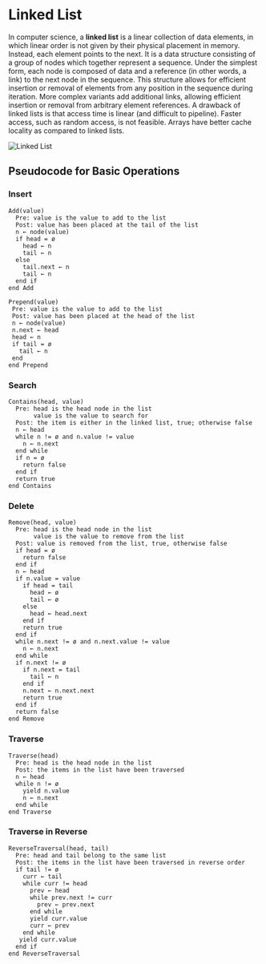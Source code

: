 # Linked List

In computer science, a **linked list** is a linear collection of data elements, in which linear order is not given by their physical placement in memory. Instead, each element points to the next. It is a data structure consisting of a group of nodes which together represent a sequence. Under the simplest form, each node is composed of data and a reference (in other words, a link) to the next node in the sequence. This structure allows for efficient insertion or removal of elements from any position in the sequence during iteration. More complex variants add additional links, allowing efficient insertion or removal from arbitrary element references. A drawback of linked lists is that access time is linear (and difficult to pipeline). Faster access, such as random access, is not feasible. Arrays  have better cache locality as compared to linked lists.

![Linked List](https://upload.wikimedia.org/wikipedia/commons/6/6d/Singly-linked-list.svg)

## Pseudocode for Basic Operations

### Insert

```text
Add(value)
  Pre: value is the value to add to the list
  Post: value has been placed at the tail of the list
  n ← node(value)
  if head = ø
    head ← n
    tail ← n
  else
    tail.next ← n
    tail ← n
  end if
end Add
```
```text
Prepend(value)
 Pre: value is the value to add to the list
 Post: value has been placed at the head of the list
 n ← node(value)
 n.next ← head
 head ← n
 if tail = ø
   tail ← n
 end
end Prepend
```

### Search

```text
Contains(head, value)
  Pre: head is the head node in the list
       value is the value to search for
  Post: the item is either in the linked list, true; otherwise false
  n ← head
  while n != ø and n.value != value
    n ← n.next
  end while
  if n = ø
    return false
  end if
  return true
end Contains
```
    
### Delete

```text
Remove(head, value)
  Pre: head is the head node in the list
       value is the value to remove from the list
  Post: value is removed from the list, true, otherwise false
  if head = ø
    return false
  end if
  n ← head
  if n.value = value
    if head = tail
      head ← ø
      tail ← ø
    else
      head ← head.next
    end if
    return true
  end if
  while n.next != ø and n.next.value != value
    n ← n.next
  end while
  if n.next != ø
    if n.next = tail
      tail ← n
    end if
    n.next ← n.next.next
    return true
  end if
  return false
end Remove
```

### Traverse

```text
Traverse(head)
  Pre: head is the head node in the list
  Post: the items in the list have been traversed
  n ← head
  while n != ø
    yield n.value
    n ← n.next
  end while
end Traverse
```

### Traverse in Reverse

```text
ReverseTraversal(head, tail)
  Pre: head and tail belong to the same list
  Post: the items in the list have been traversed in reverse order
  if tail != ø
    curr ← tail
    while curr != head
      prev ← head
      while prev.next != curr
        prev ← prev.next
      end while
      yield curr.value
      curr ← prev
    end while
   yield curr.value
  end if
end ReverseTraversal
```


